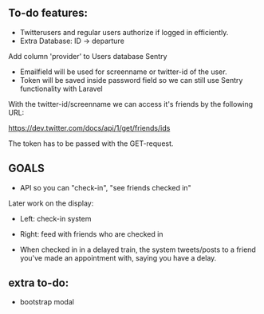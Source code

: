 To-do features:
----------------------

* Twitterusers and regular users authorize if logged in efficiently.
* Extra Database: ID -> departure

Add column 'provider' to Users database Sentry
- Emailfield will be used for screenname or twitter-id of the user.
- Token will be saved inside password field so we can still use Sentry functionality with Laravel

With the twitter-id/screenname we can access it's friends by the following URL:

https://dev.twitter.com/docs/api/1/get/friends/ids

The token has to be passed with the GET-request. 

GOALS
------------------------
* API so you can "check-in", "see friends checked in"

Later work on the display:
* Left: check-in system
* Right: feed with friends who are checked in

* When checked in in a delayed train, the system tweets/posts to a friend you've made an appointment with, saying you have a delay. 


extra to-do:
--------------------
* bootstrap modal

